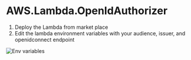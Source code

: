 # AWS.Lambda.OpenIdAuthorizer
1. Deploy the Lambda from market place
2. Edit the lambda environment variables with your audience, issuer, and openidconnect endpoint

![Env variables](https://s3.eu-central-1.amazonaws.com/bickel-marketplace/Opera+Snapshot_2018-05-04_152221_console.aws.amazon.com.png)
